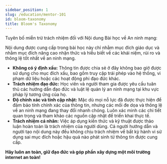 ```yaml
---
sidebar_position: 1
slug: /education/mentor-101
id: bloom-taxonomy
title: Bloom's Taxonomy
---
```


Tuyên bố miễn trừ trách nhiệm đối với Nội dung Bài học về An ninh mạng:

Nội dung được cung cấp trong bài học này chỉ nhằm mục đích giáo dục và nhằm mục đích nâng cao nhận thức và hiểu biết về các khái niệm, rủi ro và thông lệ tốt nhất về an ninh mạng.

- **Không có ý định xấu:** Thông tin được chia sẻ ở đây không bao giờ được sử dụng cho mục đích xấu, bao gồm truy cập trái phép vào hệ thống, vi phạm dữ liệu hoặc các hoạt động phi đạo đức khác.
- **Trách nhiệm đạo đức:** Học viên và người tham gia được yêu cầu tuân thủ các hướng dẫn đạo đức và luật lệ quản lý an ninh mạng tại khu vực pháp lý tương ứng của họ.
- **Độ chính xác và tính cập nhật:** Mặc dù mọi nỗ lực đã được thực hiện để đảm bảo tính chính xác của thông tin, nhưng các mối đe dọa và thông lệ về an ninh mạng đang thay đổi nhanh chóng. Luôn xác minh các chi tiết quan trọng và tham khảo các nguồn cập nhật để triển khai thực tế.
- **Trách nhiệm cá nhân:** Việc áp dụng kiến ​​thức và kỹ thuật được thảo luận hoàn toàn là trách nhiệm của người dùng. Cả người hướng dẫn và người tạo nội dung này đều không chịu trách nhiệm về bất kỳ hành vi sử dụng sai mục đích hoặc hậu quả nào phát sinh từ thông tin được cung cấp.


**Hãy luôn an toàn, giữ đạo đức và góp phần xây dựng một môi trường internet an toàn!**


